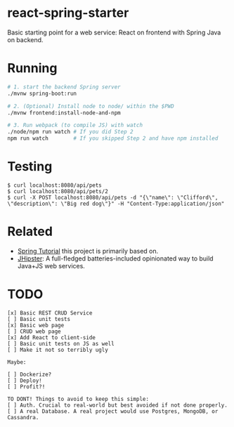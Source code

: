 # react-spring-starter
Basic starting point for a web service: React on frontend with Spring Java on backend.

# Running

```sh
# 1. start the backend Spring server
./mvnw spring-boot:run

# 2. (Optional) Install node to node/ within the $PWD
./mvnw frontend:install-node-and-npm

# 3. Run webpack (to compile JS) with watch
./node/npm run watch # If you did Step 2
npm run watch        # If you skipped Step 2 and have npm installed
```

# Testing

```
$ curl localhost:8080/api/pets
$ curl localhost:8080/api/pets/2
$ curl -X POST localhost:8080/api/pets -d "{\"name\": \"Clifford\", \"description\": \"Big red dog\"}" -H "Content-Type:application/json"
```

# Related

- [Spring Tutorial](https://spring.io/guides/tutorials/react-and-spring-data-rest/) this project is primarily based on.
- [JHipster](https://www.jhipster.tech/): A full-fledged batteries-included opinionated way to build Java+JS web services.

# TODO

```
[x] Basic REST CRUD Service
[ ] Basic unit tests
[x] Basic web page
[ ] CRUD web page
[x] Add React to client-side
[ ] Basic unit tests on JS as well
[ ] Make it not so terribly ugly

Maybe:

[ ] Dockerize?
[ ] Deploy!
[ ] Profit?!

TO DONT! Things to avoid to keep this simple:
[ ] Auth. Crucial to real-world but best avoided if not done properly.
[ ] A real Database. A real project would use Postgres, MongoDB, or Cassandra.
```